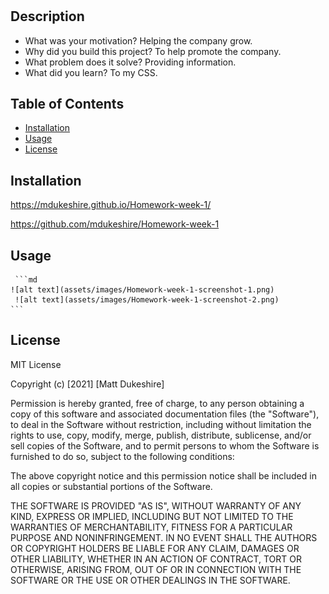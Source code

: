 # <Marketing Website>

## Description
- What was your motivation?
    Helping the company grow.
- Why did you build this project?
     To help promote the company.
- What problem does it solve?
    Providing information.
- What did you learn?
    To my CSS.

## Table of Contents
- [Installation](#installation)
- [Usage](#usage)
- [License](#license)

## Installation
https://mdukeshire.github.io/Homework-week-1/

https://github.com/mdukeshire/Homework-week-1

## Usage
     ```md
    ![alt text](assets/images/Homework-week-1-screenshot-1.png)
     ![alt text](assets/images/Homework-week-1-screenshot-2.png)
    ```
## License
MIT License

Copyright (c) [2021] [Matt Dukeshire]

Permission is hereby granted, free of charge, to any person obtaining a copy
of this software and associated documentation files (the "Software"), to deal
in the Software without restriction, including without limitation the rights
to use, copy, modify, merge, publish, distribute, sublicense, and/or sell
copies of the Software, and to permit persons to whom the Software is
furnished to do so, subject to the following conditions:

The above copyright notice and this permission notice shall be included in all
copies or substantial portions of the Software.

THE SOFTWARE IS PROVIDED "AS IS", WITHOUT WARRANTY OF ANY KIND, EXPRESS OR
IMPLIED, INCLUDING BUT NOT LIMITED TO THE WARRANTIES OF MERCHANTABILITY,
FITNESS FOR A PARTICULAR PURPOSE AND NONINFRINGEMENT. IN NO EVENT SHALL THE
AUTHORS OR COPYRIGHT HOLDERS BE LIABLE FOR ANY CLAIM, DAMAGES OR OTHER
LIABILITY, WHETHER IN AN ACTION OF CONTRACT, TORT OR OTHERWISE, ARISING FROM,
OUT OF OR IN CONNECTION WITH THE SOFTWARE OR THE USE OR OTHER DEALINGS IN THE
SOFTWARE.


